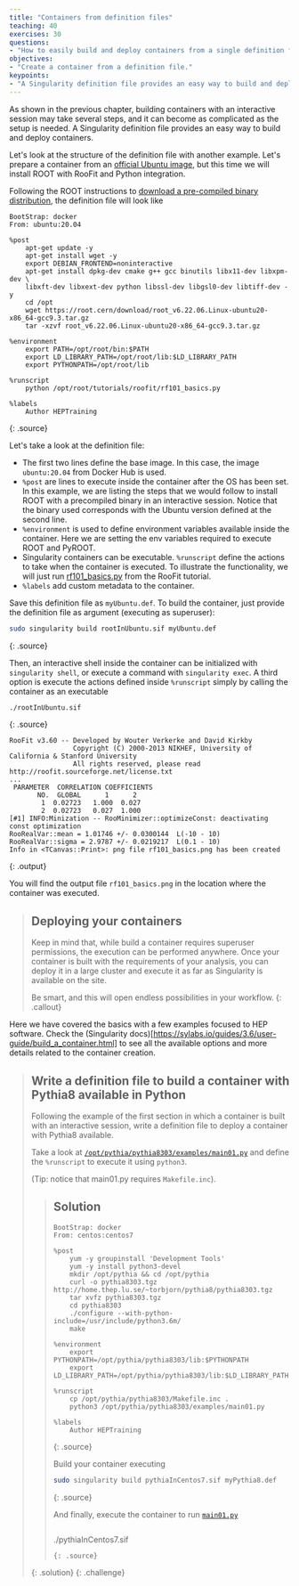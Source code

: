```yaml
---
title: "Containers from definition files"
teaching: 40
exercises: 30
questions:
- "How to easily build and deploy containers from a single definition file?"
objectives:
- "Create a container from a definition file."
keypoints:
- "A Singularity definition file provides an easy way to build and deploy containers."
---
```


As shown in the previous chapter, building containers with an interactive session may take several steps, and it can
become as complicated as the setup is needed.
A Singularity definition file provides an easy way to build and deploy containers.

Let's look at the structure of the definition file with another example. Let's prepare a container from an [official
Ubuntu image](https://hub.docker.com/_/ubuntu), but this time we will install ROOT with RooFit and Python integration.


Following the ROOT instructions to
[download a pre-compiled binary distribution](https://root.cern/install/#download-a-pre-compiled-binary-distribution),
the definition file will look like

~~~
BootStrap: docker
From: ubuntu:20.04

%post
    apt-get update -y
    apt-get install wget -y
    export DEBIAN_FRONTEND=noninteractive
    apt-get install dpkg-dev cmake g++ gcc binutils libx11-dev libxpm-dev \
    libxft-dev libxext-dev python libssl-dev libgsl0-dev libtiff-dev -y
    cd /opt
    wget https://root.cern/download/root_v6.22.06.Linux-ubuntu20-x86_64-gcc9.3.tar.gz
    tar -xzvf root_v6.22.06.Linux-ubuntu20-x86_64-gcc9.3.tar.gz

%environment
    export PATH=/opt/root/bin:$PATH
    export LD_LIBRARY_PATH=/opt/root/lib:$LD_LIBRARY_PATH
    export PYTHONPATH=/opt/root/lib

%runscript
    python /opt/root/tutorials/roofit/rf101_basics.py

%labels
    Author HEPTraining
~~~
{: .source}

Let's take a look at the definition file:
* The first two lines define the base image. In this case, the image `ubuntu:20.04` from Docker Hub is used.
* `%post` are lines to execute inside the container after the OS has been set. In this example, we are listing the
steps that we would follow to install ROOT with a precompiled binary in an interactive session.
Notice that the binary used corresponds with the Ubuntu version defined at the second line.
* `%environment` is used to define environment variables available inside the container. Here we are setting the env
variables required to execute ROOT and PyROOT.
* Singularity containers can be executable. `%runscript` define the actions to take when the container is executed.
To illustrate the functionality, we will just run [rf101_basics.py](https://root.cern/doc/master/rf101__basics_8py.html)
from the RooFit tutorial.
* `%labels` add custom metadata to the container.

Save this definition file as `myUbuntu.def`. To build the container, just provide the definition file as argument
(executing as superuser):
~~~bash
sudo singularity build rootInUbuntu.sif myUbuntu.def
~~~
{: .source}

Then, an interactive shell inside the container can be initialized with `singularity shell`, or
execute a command with `singularity exec`. A third option is execute the actions defined inside `%runscript`
simply by calling the container as an executable

~~~bash
./rootInUbuntu.sif
~~~
{: .source}

~~~
RooFit v3.60 -- Developed by Wouter Verkerke and David Kirkby
                Copyright (C) 2000-2013 NIKHEF, University of California & Stanford University
                All rights reserved, please read http://roofit.sourceforge.net/license.txt
...
 PARAMETER  CORRELATION COEFFICIENTS
       NO.  GLOBAL      1      2
        1  0.02723   1.000  0.027
        2  0.02723   0.027  1.000
[#1] INFO:Minization -- RooMinimizer::optimizeConst: deactivating const optimization
RooRealVar::mean = 1.01746 +/- 0.0300144  L(-10 - 10)
RooRealVar::sigma = 2.9787 +/- 0.0219217  L(0.1 - 10)
Info in <TCanvas::Print>: png file rf101_basics.png has been created
~~~
{: .output}

You will find the output file `rf101_basics.png` in the location where the container was executed.

> ## Deploying your containers
> Keep in mind that, while build a container requires superuser permissions, the execution can be performed anywhere.
> Once your container is built with the requirements of your analysis, you can deploy it in a large cluster and execute it
> as far as Singularity is available on the site.
>
> Be smart, and this will open endless possibilities in your workflow.
{: .callout}

Here we have covered the basics with a few examples focused to HEP software.
Check the (Singularity docs)[https://sylabs.io/guides/3.6/user-guide/build_a_container.html] to see all the available
options and more details related to the container creation.

> ## Write a definition file to build a container with Pythia8 available in Python
>
> Following the example of the first section in which a container is built with an interactive session,
> write a definition file to deploy a container with Pythia8 available.
>
> Take a look at
> [`/opt/pythia/pythia8303/examples/main01.py`](https://gitlab.com/Pythia8/releases/-/blob/pythia8303/examples/main01.py)
> and define the `%runscript` to execute it using `python3`.
>
> (Tip: notice that main01.py requires `Makefile.inc`).
>
> > ## Solution
> > ~~~
> > BootStrap: docker
> > From: centos:centos7
> >
> > %post
> >     yum -y groupinstall 'Development Tools'
> >     yum -y install python3-devel
> >     mkdir /opt/pythia && cd /opt/pythia
> >     curl -o pythia8303.tgz http://home.thep.lu.se/~torbjorn/pythia8/pythia8303.tgz
> >     tar xvfz pythia8303.tgz
> >     cd pythia8303
> >     ./configure --with-python-include=/usr/include/python3.6m/
> >     make
> >
> > %environment
> >     export PYTHONPATH=/opt/pythia/pythia8303/lib:$PYTHONPATH
> >     export LD_LIBRARY_PATH=/opt/pythia/pythia8303/lib:$LD_LIBRARY_PATH
> >
> > %runscript
> >     cp /opt/pythia/pythia8303/Makefile.inc .
> >     python3 /opt/pythia/pythia8303/examples/main01.py
> >
> > %labels
> >     Author HEPTraining
> > ~~~
> > {: .source}
> >
> > Build your container executing
> >
> > ~~~bash
> > sudo singularity build pythiaInCentos7.sif myPythia8.def
> > ~~~
> > {: .source}
> >
> > And finally, execute the container to run [`main01.py`](https://gitlab.com/Pythia8/releases/-/blob/pythia8303/examples/main01.py)
> >
>> > ~~~bash
> > ./pythiaInCentos7.sif
> > ~~~
> > {: .source}
> {: .solution}
{: .challenge}
